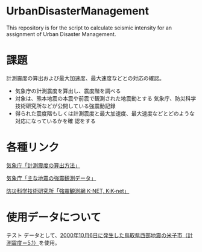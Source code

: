# UrbanDisasterManagement
This repository is for the script to calculate seismic intensity for an assignment of Urban Disaster Management.

# 課題
計測震度の算出および最大加速度、最大速度などとの対応の確認。

- 気象庁の計測震度を算出し、震度階を調べる
- 対象は、熊本地震の本震や前震で観測された地震動とする
気象庁、防災科学技術研究所などが公開している強震動記録
- 得られた震度階もしくは計測震度と最大加速度、最大速度などとどのような対応になっているかを確
認をする

# 各種リンク

[気象庁「計測震度の算出方法」](http://www.data.jma.go.jp/svd/eqev/data/kyoshin/kaisetsu/calc_sindo.htm)

[気象庁「主な地震の強震観測データ」](http://www.data.jma.go.jp/svd/eqev/data/kyoshin/jishin/index.html)

[防災科学技術研究所「強震観測網 K-NET, KiK-net」](http://www.kyoshin.bosai.go.jp/kyoshin/ )

    
# 使用データについて

テスト データとして、[2000年10月6日に発生した鳥取県西部地震の米子市（計測震度＝5.1）](http://www.data.jma.go.jp/svd/eqev/data/kyoshin/jishin/001006_tottori-seibu/dat/AA06EA01.csv)を使用。

